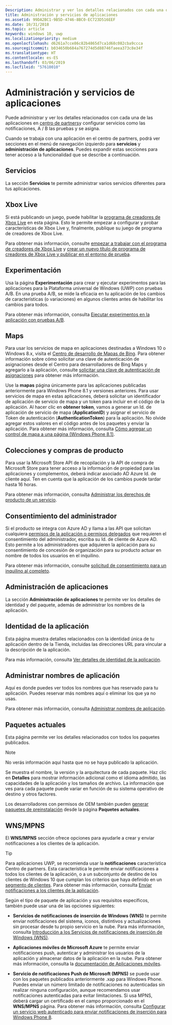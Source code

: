 ```yaml
---
Description: Administrar y ver los detalles relacionados con cada una de las aplicaciones en el centro de partners y configurar servicios como A / B, las pruebas y se asigna.
title: Administración y servicios de aplicaciones
ms.assetid: 99DA2BC1-9B5D-4746-8BC0-EC723D516EEF
ms.date: 10/31/2018
ms.topic: article
keywords: windows 10, uwp
ms.localizationpriority: medium
ms.openlocfilehash: d6261a7cce86c82b4865d7ca1d68c082cba9ccca
ms.sourcegitcommit: b034650b684a767274d5d88746faeea373c8e34f
ms.translationtype: HT
ms.contentlocale: es-ES
ms.lasthandoff: 03/06/2019
ms.locfileid: "57610010"
---
```

# <a name="app-management-and-services"></a>Administración y servicios de aplicaciones

Puede administrar y ver los detalles relacionados con cada una de las aplicaciones en [centro de partners](https://partner.microsoft.com/dashboard/)y configurar servicios como las notificaciones, A / B las pruebas y se asigna.

Cuando se trabaja con una aplicación en el centro de partners, podrá ver secciones en el menú de navegación izquierdo para **servicios** y **administración de aplicaciones**. Puedes expandir estas secciones para tener acceso a la funcionalidad que se describe a continuación.

## <a name="services"></a>Servicios

La sección **Servicios** te permite administrar varios servicios diferentes para tus aplicaciones.

## <a name="xbox-live"></a>Xbox Live

Si está publicando un juego, puede habilitar la [programa de creadores de Xbox Live](https://xbox.com/developers/creators-program) en esta página. Esto le permite empezar a configurar y probar características de Xbox Live y, finalmente, publique su juego de programa de creadores de Xbox Live.

Para obtener más información, consulte [empezar a trabajar con el programa de creadores de Xbox Live](../xbox-live/get-started-with-creators/get-started-with-xbox-live-creators.md) y [crear un nuevo título de programa de creadores de Xbox Live y publicar en el entorno de prueba](../xbox-live/get-started-with-creators/create-and-test-a-new-creators-title.md).

## <a name="experimentation"></a>Experimentación

Usa la página **Experimentación** para crear y ejecutar experimentos para las aplicaciones para la Plataforma universal de Windows (UWP) con pruebas A/B. En una prueba A/B, se mide la eficacia en tu aplicación de los cambios de características (o variaciones) en algunos clientes antes de habilitar los cambios para todos.

Para obtener más información, consulta [Ejecutar experimentos en la aplicación con pruebas A/B](../monetize/run-app-experiments-with-a-b-testing.md).

## <a name="maps"></a>Maps

Para usar los servicios de mapa en aplicaciones destinadas a Windows 10 o Windows 8.x, visita el [Centro de desarrollo de Mapas de Bing](https://go.microsoft.com/fwlink/p/?LinkId=614880). Para obtener información sobre cómo solicitar una clave de autenticación de asignaciones desde el Centro para desarrolladores de Bing Maps y agregarlo a la aplicación, consulte [solicitar una clave de autenticación de asignaciones](../maps-and-location/authentication-key.md) para obtener más información. 

Use la **mapas** página únicamente para las aplicaciones publicadas anteriormente para Windows Phone 8.1 y versiones anteriores. Para usar servicios de mapa en estas aplicaciones, deberá solicitar un identificador de aplicación de servicio de mapa y un token para incluir en el código de la aplicación. Al hacer clic en **obtener token**, vamos a generar un Id. de aplicación de servicio de mapa (**ApplicationID**) y asignar el servicio de Token de autenticación (**AuthenticationToken**) para la aplicación. No olvide agregar estos valores en el código antes de los paquetes y enviar la aplicación. Para obtener más información, consulta [Cómo agregar un control de mapa a una página (Windows Phone 8.1)](https://go.microsoft.com/fwlink/p/?LinkId=614882).

## <a name="product-collections-and-purchases"></a>Colecciones y compras de producto

Para usar la Microsoft Store API de recopilación y la API de compra de Microsoft Store para tener acceso a la información de propiedad para las aplicaciones y complementos, deberá indicar asociado AD Azure Id. de cliente aquí. Ten en cuenta que la aplicación de los cambios puede tardar hasta 16 horas.

Para obtener más información, consulta [Administrar los derechos de producto de un servicio](../monetize/view-and-grant-products-from-a-service.md).

## <a name="administrator-consent"></a>Consentimiento del administrador

Si el producto se integra con Azure AD y llama a las API que solicitan cualquiera [permisos de la aplicación o permisos delegados](https://developer.microsoft.com/graph/docs/concepts/permissions_reference) que requieren el consentimiento del administrador, escriba su Id. de cliente de Azure AD. Esto permite a los administradores que adquieren la aplicación para su consentimiento de concesión de organización para su producto actuar en nombre de todos los usuarios en el inquilino.

Para obtener más información, consulte [solicitud de consentimiento para un inquilino al completo](https://docs.microsoft.com/en-us/azure/active-directory/develop/active-directory-v2-scopes#requesting-consent-for-an-entire-tenant).

## <a name="app-management"></a>Administración de aplicaciones

La sección **Administración de aplicaciones** te permite ver los detalles de identidad y del paquete, además de administrar los nombres de la aplicación.

## <a name="app-identity"></a>Identidad de la aplicación

Esta página muestra detalles relacionados con la identidad única de tu aplicación dentro de la Tienda, incluidas las direcciones URL para vincular a la descripción de la aplicación.

Para más información, consulta [Ver detalles de identidad de la aplicación](view-app-identity-details.md).

## <a name="manage-app-names"></a>Administrar nombres de aplicación

Aquí es donde puedes ver todos los nombres que has reservado para tu aplicación. Puedes reservar más nombres aquí o eliminar los que ya no usas.

Para obtener más información, consulta [Administrar nombres de aplicación](manage-app-names.md).

## <a name="current-packages"></a>Paquetes actuales

Esta página permite ver los detalles relacionados con todos los paquetes publicados.

> [!NOTE]
> No verás información aquí hasta que no se haya publicado la aplicación.

Se muestra el nombre, la versión y la arquitectura de cada paquete. Haz clic en **Detalles** para mostrar información adicional como el idioma admitido, las capacidades de la aplicación y los tamaños de archivo. La información que ves para cada paquete puede variar en función de su sistema operativo de destino y otros factores. 

Los desarrolladores con permisos de OEM también pueden [generar paquetes de preinstalación](generate-preinstall-packages-for-oems.md) desde la página **Paquetes actuales**.

## <a name="wnsmpns"></a>WNS/MPNS

El **WNS/MPNS** sección ofrece opciones para ayudarle a crear y enviar notificaciones a los clientes de la aplicación. 

> [!TIP]
> Para aplicaciones UWP, se recomienda usar la **notificaciones** característica Centro de partners. Esta característica le permite enviar notificaciones a todos los clientes de la aplicación, o a un subconjunto de destino de los clientes de Windows 10 que cumplan los criterios que haya definido en un [segmento de clientes](create-customer-segments.md). Para obtener más información, consulta [Enviar notificaciones a los clientes de la aplicación](send-push-notifications-to-your-apps-customers.md).

Según el tipo de paquete de aplicación y sus requisitos específicos, también puede usar una de las opciones siguientes: 

-   **Servicios de notificaciones de inserción de Windows (WNS)** te permite enviar notificaciones del sistema, iconos, distintivos y actualizaciones sin procesar desde tu propio servicio en la nube. Para más información, consulta [Introducción a los Servicios de notificaciones de inserción de Windows (WNS)](../design/shell/tiles-and-notifications/windows-push-notification-services--wns--overview.md).

-   **Aplicaciones móviles de Microsoft Azure** te permite enviar notificaciones push, autenticar y administrar los usuarios de la aplicación y almacenar datos de la aplicación en la nube. Para obtener más información, consulta la [documentación de Aplicaciones móviles](https://go.microsoft.com/fwlink/p/?LinkId=221116).

-   **Servicio de notificaciones Push de Microsoft (MPNS)** se puede usar con los paquetes publicados anteriormente .xap para Windows Phone. Puedes enviar un número limitado de notificaciones no autenticadas sin realizar ninguna configuración, aunque recomendamos usar notificaciones autenticadas para evitar limitaciones. Si usa MPNS, deberá cargar un certificado en el campo proporcionado en el **WNS/MPNS** página. Para obtener más información, consulta [Configurar un servicio web autenticado para enviar notificaciones de inserción para Windows Phone 8](https://go.microsoft.com/fwlink/p/?LinkId=528736).
 

 
